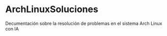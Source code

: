 # ArchLinuxSoluciones
Decumentación sobre la resolución de problemas en el sistema Arch Linux con IA
